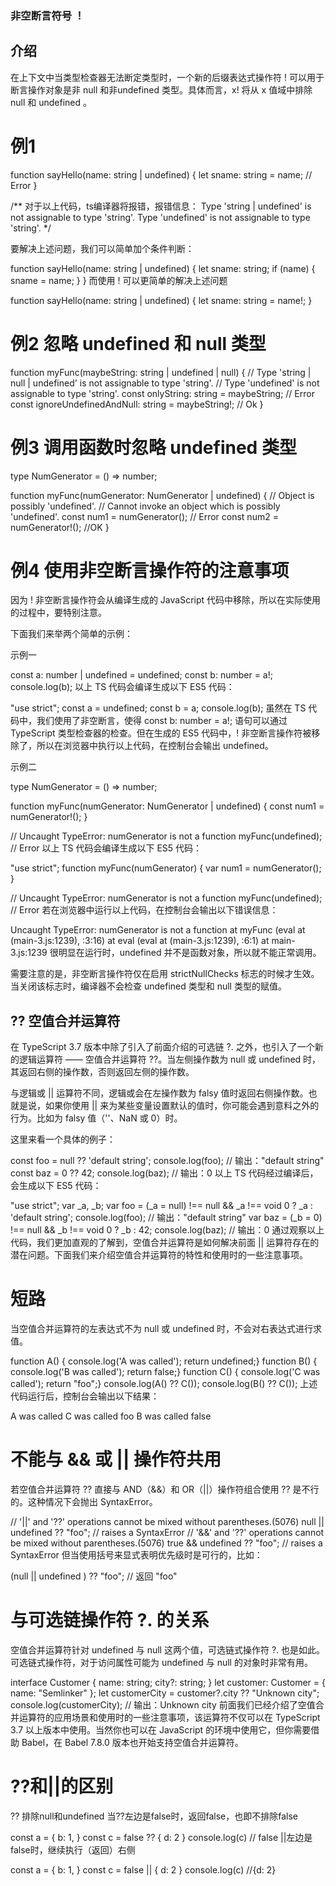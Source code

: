 ### 非空断言符号 ！
## 介绍
在上下文中当类型检查器无法断定类型时，一个新的后缀表达式操作符 ! 可以用于断言操作对象是非 null 和非undefined 类型。具体而言，x! 将从 x 值域中排除 null 和 undefined 。

# 例1
function sayHello(name: string | undefined) {
  let sname: string = name; // Error
}

/**
对于以上代码，ts编译器将报错，报错信息：
Type 'string | undefined' is not assignable to type 'string'.
Type 'undefined' is not assignable to type 'string'.
*/

要解决上述问题，我们可以简单加个条件判断：

function sayHello(name: string | undefined) {
  let sname: string;
  if (name) {
    sname = name;
  }
}
而使用 ! 可以更简单的解决上述问题

function sayHello(name: string | undefined) {
  let sname: string = name!;
}

# 例2 忽略 undefined 和 null 类型
function myFunc(maybeString: string | undefined | null) {
  // Type 'string | null | undefined' is not assignable to type 'string'.
  // Type 'undefined' is not assignable to type 'string'. 
  const onlyString: string = maybeString; // Error
  const ignoreUndefinedAndNull: string = maybeString!; // Ok
}
# 例3 调用函数时忽略 undefined 类型
type NumGenerator = () => number;
 
function myFunc(numGenerator: NumGenerator | undefined) {
   // Object is possibly 'undefined'. 
   // Cannot invoke an object which is possibly 'undefined'.
   const num1 = numGenerator(); // Error
   const num2 = numGenerator!(); //OK
}
# 例4 使用非空断言操作符的注意事项
因为 ! 非空断言操作符会从编译生成的 JavaScript 代码中移除，所以在实际使用的过程中，要特别注意。

下面我们来举两个简单的示例：

示例一

const a: number | undefined = undefined;
const b: number = a!;
console.log(b); 
以上 TS 代码会编译生成以下 ES5 代码：

"use strict";
const a = undefined;
const b = a;
console.log(b);
虽然在 TS 代码中，我们使用了非空断言，使得 const b: number = a!; 语句可以通过 TypeScript 类型检查器的检查。但在生成的 ES5 代码中，! 非空断言操作符被移除了，所以在浏览器中执行以上代码，在控制台会输出 undefined。

示例二

type NumGenerator = () => number;
 
function myFunc(numGenerator: NumGenerator | undefined) {
   const num1 = numGenerator!();
}
 
// Uncaught TypeError: numGenerator is not a function
myFunc(undefined); // Error
以上 TS 代码会编译生成以下 ES5 代码：

"use strict";
function myFunc(numGenerator) {
  var num1 = numGenerator();
}
 
// Uncaught TypeError: numGenerator is not a function
myFunc(undefined); // Error
若在浏览器中运行以上代码，在控制台会输出以下错误信息：

Uncaught TypeError: numGenerator is not a function
    at myFunc (eval at <anonymous> (main-3.js:1239), <anonymous>:3:16)
    at eval (eval at <anonymous> (main-3.js:1239), <anonymous>:6:1)
    at main-3.js:1239
很明显在运行时，undefined 并不是函数对象，所以就不能正常调用。

需要注意的是，非空断言操作符仅在启用 strictNullChecks 标志的时候才生效。当关闭该标志时，编译器不会检查 undefined 类型和 null 类型的赋值。

## ?? 空值合并运算符
在 TypeScript 3.7 版本中除了引入了前面介绍的可选链 ?. 之外，也引入了一个新的逻辑运算符 —— 空值合并运算符 ??。当左侧操作数为 null 或 undefined 时，其返回右侧的操作数，否则返回左侧的操作数。

与逻辑或 || 运算符不同，逻辑或会在左操作数为 falsy 值时返回右侧操作数。也就是说，如果你使用 || 来为某些变量设置默认的值时，你可能会遇到意料之外的行为。比如为 falsy 值（''、NaN 或 0）时。

这里来看一个具体的例子：

const foo = null ?? 'default string';
console.log(foo); // 输出："default string"
const baz = 0 ?? 42;
console.log(baz); // 输出：0 
以上 TS 代码经过编译后，会生成以下 ES5 代码：

"use strict";
var _a, _b;
var foo = (_a = null) !== null && _a !== void 0 ? _a : 'default string';
console.log(foo); // 输出："default string"
var baz = (_b = 0) !== null && _b !== void 0 ? _b : 42;
console.log(baz); // 输出：0
通过观察以上代码，我们更加直观的了解到，空值合并运算符是如何解决前面 || 运算符存在的潜在问题。下面我们来介绍空值合并运算符的特性和使用时的一些注意事项。

# 短路
当空值合并运算符的左表达式不为 null 或 undefined 时，不会对右表达式进行求值。

function A() { console.log('A was called'); return undefined;}
function B() { console.log('B was called'); return false;}
function C() { console.log('C was called'); return "foo";}
console.log(A() ?? C());
console.log(B() ?? C());
上述代码运行后，控制台会输出以下结果：

A was called 
C was called 
foo 
B was called 
false 
# 不能与 && 或 || 操作符共用
若空值合并运算符 ?? 直接与 AND（&&）和 OR（||）操作符组合使用 ?? 是不行的。这种情况下会抛出 SyntaxError。

// '||' and '??' operations cannot be mixed without parentheses.(5076)
null || undefined ?? "foo"; // raises a SyntaxError
// '&&' and '??' operations cannot be mixed without parentheses.(5076)
true && undefined ?? "foo"; // raises a SyntaxError
但当使用括号来显式表明优先级时是可行的，比如：

(null || undefined ) ?? "foo"; // 返回 "foo"
# 与可选链操作符 ?. 的关系
空值合并运算符针对 undefined 与 null 这两个值，可选链式操作符 ?. 也是如此。可选链式操作符，对于访问属性可能为 undefined 与 null 的对象时非常有用。

interface Customer {
  name: string;
  city?: string;
}
let customer: Customer = {
  name: "Semlinker"
};
let customerCity = customer?.city ?? "Unknown city";
console.log(customerCity); // 输出：Unknown city
前面我们已经介绍了空值合并运算符的应用场景和使用时的一些注意事项，该运算符不仅可以在 TypeScript 3.7 以上版本中使用。当然你也可以在 JavaScript 的环境中使用它，但你需要借助 Babel，在 Babel 7.8.0 版本也开始支持空值合并运算符。

# ??和||的区别
?? 排除null和undefined 当??左边是false时，返回false，也即不排除false

const a = {
    b: 1,
}
const c = false ?? {
    d: 2
}
console.log(c)
// false
||左边是false时，继续执行（返回）右侧

const a = {
    b: 1,
}
const c = false || {
    d: 2
}
console.log(c)
//{d: 2}